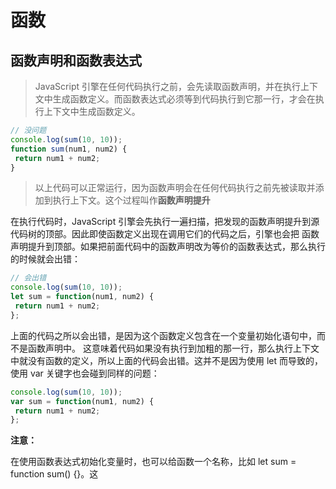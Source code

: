 # 函数

## 函数声明和函数表达式

> JavaScript 引擎在任何代码执行之前，会先读取函数声明，并在执行上下文中生成函数定义。而函数表达式必须等到代码执行到它那一行，才会在执行上下文中生成函数定义。

```js
// 没问题 
console.log(sum(10, 10)); 
function sum(num1, num2) { 
 return num1 + num2; 
}
```

> 以上代码可以正常运行，因为函数声明会在任何代码执行之前先被读取并添加到执行上下文。这个过程叫作**函数声明提升**


在执行代码时，JavaScript 引擎会先执行一遍扫描，把发现的函数声明提升到源代码树的顶部。因此即使函数定义出现在调用它们的代码之后，引擎也会把
函数声明提升到顶部。如果把前面代码中的函数声明改为等价的函数表达式，那么执行的时候就会出错：

```js
// 会出错
console.log(sum(10, 10)); 
let sum = function(num1, num2) { 
 return num1 + num2; 
};
```
上面的代码之所以会出错，是因为这个函数定义包含在一个变量初始化语句中，而不是函数声明中。
这意味着代码如果没有执行到加粗的那一行，那么执行上下文中就没有函数的定义，所以上面的代码会出错。这并不是因为使用 let 而导致的，使用 var 关键字也会碰到同样的问题：

```js
console.log(sum(10, 10)); 
var sum = function(num1, num2) { 
 return num1 + num2; 
};
```
**注意：**

在使用函数表达式初始化变量时，也可以给函数一个名称，比如 let sum = function sum() {}。这